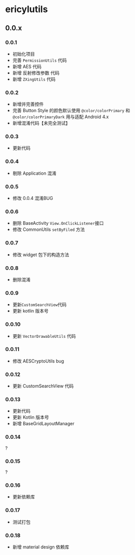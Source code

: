 # ericylutils

## 0.0.x

### 0.0.1
* 初始化项目
* 完善 `PermissionUtils` 代码
* 新增 AES 代码
* 新增 反射修改参数 代码
* 新增 `ZXingUtils` 代码

### 0.0.2
* 新增并完善控件
* 完善 Button Style 的颜色默认使用 `@color/colorPrimary` 和 `@color/colorPrimaryDark` 用与适配 Android 4.x
* 新增混淆代码【未完全测试】

### 0.0.3
* 更新代码

### 0.0.4
* 剔除 Application 混淆

### 0.0.5
* 修改 0.0.4 混淆BUG

### 0.0.6
* 删除 BaseActivity `View.OnClickListener`接口
* 修改 CommonUtils `setByFiled` 方法

### 0.0.7
* 修改 widget 包下的构造方法

### 0.0.8
* 删除混淆

### 0.0.9
* 更新`CustomSearchView`代码
* 更新 kotlin 版本号

### 0.0.10
* 更新 `VectorDrawableUtils` 代码

### 0.0.11
* 修改 AESCryptoUtils bug

### 0.0.12
* 更新 CustomSearchView 代码

### 0.0.13
* 更新代码
* 更新 Kotlin 版本号
* 新增 BaseGridLayoutManager 

### 0.0.14
?

### 0.0.15
?

### 0.0.16
* 更新依赖库

### 0.0.17
* 测试打包

### 0.0.18
* 新增 material design 依赖库